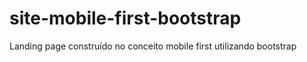 # site-mobile-first-bootstrap
Landing page construído no conceito mobile first utilizando bootstrap 